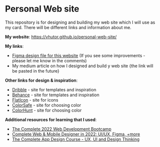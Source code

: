 # Personal Web site

This repository is for designing and building my web site which I will use as my card. There will be different links and information about me.

**My website**: https://vhutor.github.io/personal-web-site/

**My links**:
- [Figma design file for this website](https://www.figma.com/file/S9X1xihuopxbcFh4rz50HN/Valerie-Website?node-id=0%3A1) (If you see some improvements - please let me know in the comments)
- My medium article on how I designed and build y web site {the link will be pasted in the future}

**Other links for design & inspiration**:
- [Dribble](https://dribbble.com/) - site for templates and inspiration 
- [Behance](https://www.behance.net/) - site for templates and inspiration
- [FlatIcon](https://www.flaticon.com/) - site for icons
- [ColorSafe](http://colorsafe.co/) - site for choosing color
- [ColorHunt](https://colorhunt.co/) - site for choosing color

**Additional resources for learning that I used**:
- [The Complete 2022 Web Development Bootcamp](https://www.udemy.com/course/the-complete-web-development-bootcamp/)
- [Complete Web & Mobile Designer in 2022: UI/UX, Figma, +more](https://www.udemy.com/course/complete-web-designer-mobile-designer-zero-to-mastery/)
- [The Complete App Design Course - UX, UI and Design Thinking](https://www.udemy.com/course/the-complete-app-design-course-ux-and-ui-design/)

